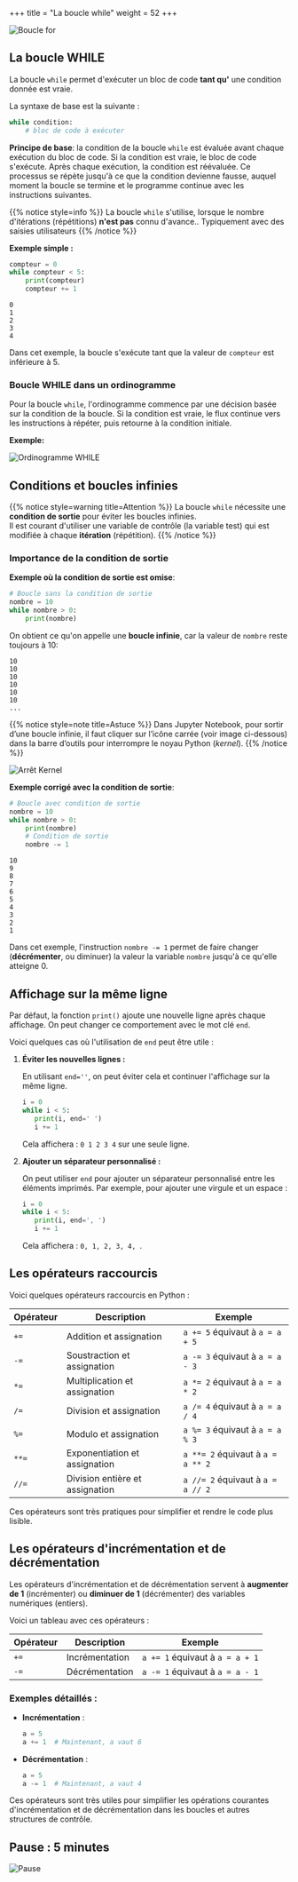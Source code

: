 +++
title = "La boucle while"
weight = 52
+++

![Boucle for](../boucle-while.jpeg?width=20vw)

## La boucle WHILE

La boucle `while` permet d'exécuter un bloc de code **tant qu'** une condition donnée est vraie. 

La syntaxe de base est la suivante :
```python
while condition:
    # bloc de code à exécuter
```

**Principe de base**: la condition de la boucle `while` est évaluée avant chaque exécution du bloc de code. Si la condition est vraie, le bloc de code s'exécute. Après chaque exécution, la condition est réévaluée. Ce processus se répète jusqu'à ce que la condition devienne fausse, auquel moment la boucle se termine et le programme continue avec les instructions suivantes.

{{% notice style=info %}}
La boucle `while` s'utilise, lorsque le nombre d'itérations (répétitions) **n'est pas** connu d'avance..
Typiquement avec des saisies utilisateurs
{{% /notice %}}


**Exemple simple :**

```python
compteur = 0
while compteur < 5:
    print(compteur)
    compteur += 1
```

```plaintext
0
1
2
3
4
```

Dans cet exemple, la boucle s'exécute tant que la valeur de `compteur` est inférieure à 5.

### Boucle WHILE dans un ordinogramme

Pour la boucle `while`, l'ordinogramme commence par une décision basée sur la condition de la boucle. Si la condition est vraie, le flux continue vers les instructions à répéter, puis retourne à la condition initiale.

**Exemple:**

![Ordinogramme WHILE](../ordino-boucle-WHILE.png?width=35vw)

## Conditions et boucles infinies

{{% notice style=warning title=Attention %}}
La boucle `while` nécessite une **condition de sortie** pour éviter les boucles infinies.  
Il est courant d'utiliser une variable de contrôle (la variable test) qui est modifiée à chaque **itération** (répétition).
{{% /notice %}}

### Importance de la condition de sortie

**Exemple où la condition de sortie est omise**:

```python
# Boucle sans la condition de sortie
nombre = 10
while nombre > 0:
    print(nombre)
```
On obtient ce qu'on appelle une **boucle infinie**, car la valeur de `nombre` reste toujours à 10:

```plaintext
10
10
10
10
10
10
...
```

{{% notice style=note title=Astuce %}}
Dans Jupyter Notebook, pour sortir d’une boucle infinie, il faut cliquer sur l’icône carrée (voir image ci-dessous) dans la barre d’outils pour interrompre le noyau Python (*kernel*).
{{% /notice %}}

![Arrêt Kernel](../arret-boucle-infinie.png?width=25vw)

**Exemple corrigé avec la condition de sortie**:

```python
# Boucle avec condition de sortie
nombre = 10
while nombre > 0:
    print(nombre)
    # Condition de sortie
    nombre -= 1
```

```plaintext
10
9
8
7
6
5
4
3
2
1
```

Dans cet exemple, l'instruction `nombre -= 1` permet de faire changer (**décrémenter**, ou diminuer) la valeur la variable `nombre` jusqu'à ce qu'elle atteigne 0.

## Affichage sur la même ligne

Par défaut, la fonction `print()` ajoute une nouvelle ligne après chaque affichage. On peut changer ce comportement avec le mot clé `end`.

Voici quelques cas où l'utilisation de `end` peut être utile :

1. **Éviter les nouvelles lignes :**

   En utilisant `end=''`, on peut éviter cela et continuer l'affichage sur la même ligne.

   ```python
   i = 0
   while i < 5:
      print(i, end=' ')
      i += 1
   ```

   Cela affichera : `0 1 2 3 4` sur une seule ligne.

2. **Ajouter un séparateur personnalisé :**

   On peut utiliser `end` pour ajouter un séparateur personnalisé entre les éléments imprimés. Par exemple, pour ajouter une virgule et un espace :

   ```python
   i = 0
   while i < 5:
      print(i, end=', ')
      i += 1
   ```

   Cela affichera : `0, 1, 2, 3, 4, `.

## Les opérateurs raccourcis

Voici quelques opérateurs raccourcis en Python :

| **Opérateur** | **Description** | **Exemple** |
|---------------|-----------------|-------------|
| `+=`          | Addition et assignation | `a += 5` équivaut à `a = a + 5` |
| `-=`          | Soustraction et assignation | `a -= 3` équivaut à `a = a - 3` |
| `*=`          | Multiplication et assignation | `a *= 2` équivaut à `a = a * 2` |
| `/=`          | Division et assignation | `a /= 4` équivaut à `a = a / 4` |
| `%=`          | Modulo et assignation | `a %= 3` équivaut à `a = a % 3` |
| `**=`         | Exponentiation et assignation | `a **= 2` équivaut à `a = a ** 2` |
| `//=`         | Division entière et assignation | `a //= 2` équivaut à `a = a // 2` |

Ces opérateurs sont très pratiques pour simplifier et rendre le code plus lisible. 

## Les opérateurs d'incrémentation et de décrémentation

Les opérateurs d'incrémentation et de décrémentation servent à **augmenter de 1** (incrémenter) ou **diminuer de 1** (décrémenter) des variables numériques (entiers).

Voici un tableau avec ces opérateurs :

| **Opérateur** | **Description** | **Exemple** |
|---------------|-----------------|-------------|
| `+=`          | Incrémentation | `a += 1` équivaut à `a = a + 1` |
| `-=`          | Décrémentation | `a -= 1` équivaut à `a = a - 1` |

### Exemples détaillés :

- **Incrémentation** :
  ```python
  a = 5
  a += 1  # Maintenant, a vaut 6
  ```

- **Décrémentation** :
  ```python
  a = 5
  a -= 1  # Maintenant, a vaut 4
  ```

Ces opérateurs sont très utiles pour simplifier les opérations courantes d'incrémentation et de décrémentation dans les boucles et autres structures de contrôle. 

## Pause : 5 minutes

![Pause](../pause.jpg?width=25vw)
